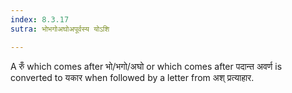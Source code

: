```yaml
---
index: 8.3.17
sutra: भोभगोअघोअपूर्वस्य योऽशि

---
```

A रुँ which comes after भो/भगो/अघो or which comes after पदान्त अवर्ण is converted to यकार when followed by a letter from अश् प्रत्याहार.